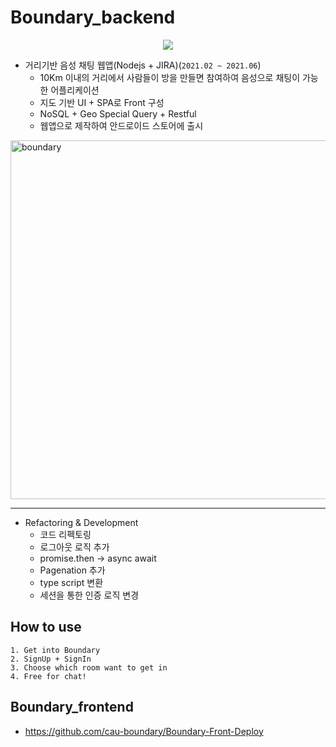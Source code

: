 # Boundary_backend
<p align="center">
<img src="https://user-images.githubusercontent.com/30883319/121801534-c77b0b80-cc72-11eb-8d72-193a9e24ee33.png">
</p>

- 거리기반 음성 채팅 웹앱(Nodejs + JIRA)(`2021.02 ~ 2021.06`)
    - 10Km 이내의 거리에서 사람들이 방을 만들면 참여하여 음성으로 채팅이 가능한 어플리케이션
    - 지도 기반 UI + SPA로 Front 구성
    - NoSQL + Geo Special Query + Restful
    - 웹앱으로 제작하여 안드로이드 스토어에 출시

<p align="left">
    <img width="574" alt="boundary" src="https://user-images.githubusercontent.com/33710013/176423670-ecc22259-d4eb-439b-b280-12968a593096.PNG">
</p>

---

- Refactoring & Development
    - 코드 리펙토링
    - 로그아웃 로직 추가
    - promise.then -> async await
    - Pagenation 추가
    - type script 변환
    - 세션을 통한 인증 로직 변경

## How to use
    1. Get into Boundary
    2. SignUp + SignIn
    3. Choose which room want to get in
    4. Free for chat!


## Boundary_frontend
- https://github.com/cau-boundary/Boundary-Front-Deploy
